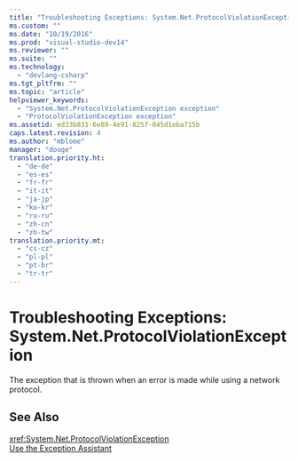 ```yaml
---
title: "Troubleshooting Exceptions: System.Net.ProtocolViolationException | testtitle"
ms.custom: ""
ms.date: "10/19/2016"
ms.prod: "visual-studio-dev14"
ms.reviewer: ""
ms.suite: ""
ms.technology: 
  - "devlang-csharp"
ms.tgt_pltfrm: ""
ms.topic: "article"
helpviewer_keywords: 
  - "System.Net.ProtocolViolationException exception"
  - "ProtocolViolationException exception"
ms.assetid: ed33b831-6e89-4e91-8257-045d1eba715b
caps.latest.revision: 4
ms.author: "mblome"
manager: "douge"
translation.priority.ht: 
  - "de-de"
  - "es-es"
  - "fr-fr"
  - "it-it"
  - "ja-jp"
  - "ko-kr"
  - "ru-ru"
  - "zh-cn"
  - "zh-tw"
translation.priority.mt: 
  - "cs-cz"
  - "pl-pl"
  - "pt-br"
  - "tr-tr"
---
```

# Troubleshooting Exceptions: System.Net.ProtocolViolationException
The exception that is thrown when an error is made while using a network protocol.  
  
## See Also  
 <xref:System.Net.ProtocolViolationException>   
 [Use the Exception Assistant](../Topic/How%20to:%20Use%20the%20Exception%20Assistant.md)